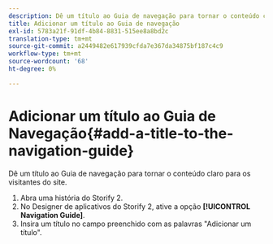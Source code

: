 ```yaml
---
description: Dê um título ao Guia de navegação para tornar o conteúdo claro para os visitantes do site.
title: Adicionar um título ao Guia de navegação
exl-id: 5783a21f-91df-4b84-8831-515ee8a8bd2c
translation-type: tm+mt
source-git-commit: a2449482e617939cfda7e367da34875bf187c4c9
workflow-type: tm+mt
source-wordcount: '68'
ht-degree: 0%

---
```


# Adicionar um título ao Guia de Navegação{#add-a-title-to-the-navigation-guide}

Dê um título ao Guia de navegação para tornar o conteúdo claro para os visitantes do site.

1. Abra uma história do Storify 2.
1. No Designer de aplicativos do Storify 2, ative a opção **[!UICONTROL Navigation Guide]**.
1. Insira um título no campo preenchido com as palavras &quot;Adicionar um título&quot;.
